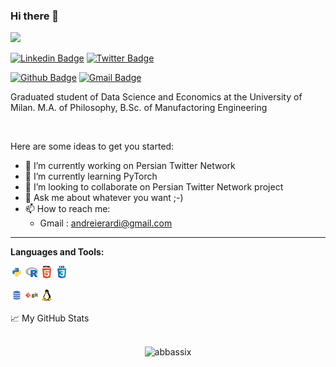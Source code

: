 ### Hi there 👋

![](https://visitor-badge.glitch.me/badge?page_id=abbassix)

[![Linkedin Badge](https://img.shields.io/badge/-LinkedIn-blue?style=for-the-badge&logo=Linkedin&logoColor=white&link=https://www.linkedin.com/in/mehdi-abbassi/)](https://www.linkedin.com/in/mehdi-abbassi/)
[![Twitter Badge](https://img.shields.io/badge/-Twitter-1ca0f1?style=for-the-badge&labelColor=1ca0f1&logo=twitter&logoColor=white&link=https://twitter.com/abbassix)](https://twitter.com/abbassix)
<!--[![Website Badge](https://img.shields.io/badge/-Website-darkgreen?style=for-the-badge&labelColor=green&logo=chrome&logoColor=white&link=https://abbassix.com/)](https://abbassix.com/)-->
[![Github Badge](https://img.shields.io/badge/-github-black?style=for-the-badge&labelColor=black&logo=github&logoColor=white&link=https://github.com/abbassix)](https://github.com/abbassix)
[![Gmail Badge](https://img.shields.io/badge/-Gmail-c14438?style=for-the-badge&logo=Gmail&logoColor=white&link=mailto:mehdi.n.abbassi@gmail.com)](mailto:mehdi.n.abbassi@gmail.com)

Graduated student of Data Science and Economics at the University of Milan.
M.A. of Philosophy, B.Sc. of Manufactoring Engineering

<br>

<!--
**abbassix/abbassix** is a ✨ _special_ ✨ repository because its `README.md` (this file) appears on your GitHub profile.-->

Here are some ideas to get you started:

- 🔭 I’m currently working on Persian Twitter Network
- 🌱 I’m currently learning PyTorch
- 👯 I’m looking to collaborate on Persian Twitter Network project
- 💬 Ask me about whatever you want ;-)
- 📫 How to reach me: 
    <!--- Website: [abbassix.com](https://abbassix.com)-->
    - Gmail : <a href="MAILTO:andreierardi@gmail.com">andreierardi@gmail.com</a> 

--- 
**Languages and Tools:**  

<code><img height="20" src="https://raw.githubusercontent.com/github/explore/80688e429a7d4ef2fca1e82350fe8e3517d3494d/topics/python/python.png"></code>
<code><img height="20" src="https://raw.githubusercontent.com/github/explore/80688e429a7d4ef2fca1e82350fe8e3517d3494d/topics/r/r.png"></code>
<code><img height="20" src="https://raw.githubusercontent.com/github/explore/80688e429a7d4ef2fca1e82350fe8e3517d3494d/topics/html/html.png"></code>
<code><img height="20" src="https://raw.githubusercontent.com/github/explore/80688e429a7d4ef2fca1e82350fe8e3517d3494d/topics/css/css.png"></code>

<code><img height="20" src="https://raw.githubusercontent.com/github/explore/80688e429a7d4ef2fca1e82350fe8e3517d3494d/topics/sql/sql.png"></code>
<code><img height="20" src="https://raw.githubusercontent.com/github/explore/80688e429a7d4ef2fca1e82350fe8e3517d3494d/topics/git/git.png"></code>
<code><img height="20" src="https://raw.githubusercontent.com/github/explore/80688e429a7d4ef2fca1e82350fe8e3517d3494d/topics/linux/linux.png"></code>


<summary>📈 My GitHub Stats</summary>
<br>
<p align="center"> <img src="https://github-readme-stats.vercel.app/api?username=abbassix&show_icons=true&theme=gotham" alt="abbassix" />
